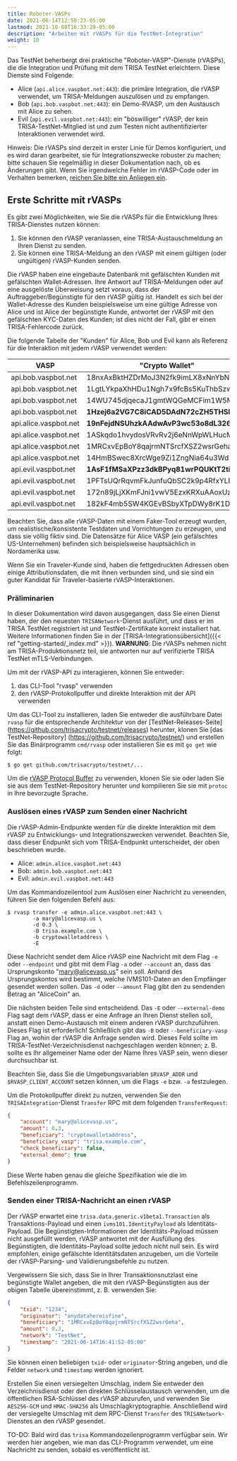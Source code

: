 ```yaml
---
title: Roboter-VASPs
date: 2021-06-14T12:50:23-05:00
lastmod: 2021-10-08T16:33:29-05:00
description: "Arbeiten mit rVASPs für die TestNet-Integration"
weight: 10
---
```


Das TestNet beherbergt drei praktische "Roboter-VASP"-Dienste (rVASPs), die die Integration und Prüfung mit dem TRISA TestNet erleichtern. Diese Dienste sind Folgende:

- Alice (`api.alice.vaspbot.net:443`): die primäre Integration, die rVASP verwendet, um TRISA-Meldungen auszulösen und zu empfangen.
- Bob (`api.bob.vaspbot.net:443`): ein Demo-RVASP, um den Austausch mit Alice zu sehen.
- Evil (`api.evil.vaspbot.net:443`): ein "böswilliger" rVASP, der kein TRISA-TestNet-Mitglied ist und zum Testen nicht authentifizierter Interaktionen verwendet wird.

Hinweis: Die rVASPs sind derzeit in erster Linie für Demos konfiguriert, und es wird daran gearbeitet, sie für Integrationszwecke robuster zu machen; bitte schauen Sie regelmäßig in dieser Dokumentation nach, ob es Änderungen gibt. Wenn Sie irgendwelche Fehler im rVASP-Code oder im Verhalten bemerken, [reichen Sie bitte ein Anliegen ein](https://github.com/trisacrypto/testnet/issues).

## Erste Schritte mit rVASPs

Es gibt zwei Möglichkeiten, wie Sie die rVASPs für die Entwicklung Ihres TRISA-Dienstes nutzen können:

1. Sie können den rVASP veranlassen, eine TRISA-Austauschmeldung an Ihren Dienst zu senden.
2. Sie können eine TRISA-Meldung an den rVASP mit einem gültigen (oder ungültigen) rVASP-Kunden senden.

Die rVASP haben eine eingebaute Datenbank mit gefälschten Kunden mit gefälschten Wallet-Adressen. Ihre Antwort auf TRISA-Meldungen oder auf eine ausgelöste Überweisung setzt voraus, dass der Auftraggeber/Begünstigte für den rVASP gültig ist. Handelt es sich bei der Wallet-Adresse des Kunden beispielsweise um eine gültige Adresse von Alice und ist Alice der begünstigte Kunde, antwortet der rVASP mit den gefälschten KYC-Daten des Kunden; ist dies nicht der Fall, gibt er einen TRISA-Fehlercode zurück.

Die folgende Tabelle der "Kunden" für Alice, Bob und Evil kann als Referenz für die Interaktion mit jedem rVASP verwendet werden:

| VASP                  | "Crypto Wallet"                    | Email                 |
|-----------------------|------------------------------------|-----------------------|
| api.bob.vaspbot.net   | 18nxAxBktHZDrMoJ3N2fk9imLX8xNnYbNh | robert@bobvasp.co.uk  |
| api.bob.vaspbot.net   | 1LgtLYkpaXhHDu1Ngh7x9fcBs5KuThbSzw | george@bobvasp.co.uk  |
| api.bob.vaspbot.net   | 14WU745djqecaJ1gmtWQGeMCFim1W5MNp3 | larry@bobvasp.co.uk   |
| api.bob.vaspbot.net   | **1Hzej6a2VG7C8iCAD5DAdN72cZH5THSMt9** | fred@bobvasp.co.uk    |
| api.alice.vaspbot.net | **19nFejdNSUhzkAAdwAvP3wc53o8dL326QQ** | sarah@alicevasp.us    |
| api.alice.vaspbot.net | 1ASkqdo1hvydosVRvRv2j6eNnWpWLHucMX | mary@alicevasp.us     |
| api.alice.vaspbot.net | 1MRCxvEpBoY8qajrmNTSrcfXSZ2wsrGeha | alice@alicevasp.us    |
| api.alice.vaspbot.net | 14HmBSwec8XrcWge9Zi1ZngNia64u3Wd2v | jane@alicevasp.us     |
| api.evil.vaspbot.net  | **1AsF1fMSaXPzz3dkBPyq81wrPQUKtT2tiz** | gambler@evilvasp.gg   |
| api.evil.vaspbot.net  | 1PFTsUQrRqvmFkJunfuQbSC2k9p4RfxYLF | voldemort@evilvasp.gg |
| api.evil.vaspbot.net  | 172n89jLjXKmFJni1vwV5EzxKRXuAAoxUz | launderer@evilvasp.gg |
| api.evil.vaspbot.net  | 182kF4mb5SW4KGEvBSbyXTpDWy8rK1Dpu  | badnews@evilvasp.gg   |

Beachten Sie, dass alle rVASP-Daten mit einem Faker-Tool erzeugt wurden, um realistische/konsistente Testdaten und Vorrichtungen zu erzeugen, und dass sie völlig fiktiv sind. Die Datensätze für Alice VASP (ein gefälschtes US-Unternehmen) befinden sich beispielsweise hauptsächlich in Nordamerika usw.

Wenn Sie ein Traveler-Kunde sind, haben die fettgedruckten Adressen oben einige Attributionsdaten, die mit ihnen verbunden sind, und sie sind ein guter Kandidat für Traveler-basierte rVASP-Interaktionen.

### Präliminarien

In dieser Dokumentation wird davon ausgegangen, dass Sie einen Dienst haben, der den neuesten `TRISANetwork`-Dienst ausführt, und dass er im TRISA TestNet registriert ist und TestNet-Zertifikate korrekt installiert hat. Weitere Informationen finden Sie in der [TRISA-Integrationsübersicht]({{< ref "getting-started/_index.md" >}}). **WARNUNG**: Die rVASPs nehmen nicht am TRISA-Produktionsnetz teil, sie antworten nur auf verifizierte TRISA TestNet mTLS-Verbindungen.

Um mit der rVASP-API zu interagieren, können Sie entweder:

1. das CLI-Tool "rvasp" verwenden
2. den rVASP-Protokollpuffer und direkte Interaktion mit der API verwenden

Um das CLI-Tool zu installieren, laden Sie entweder die ausführbare Datei `rvasp` für die entsprechende Architektur von der [TestNet-Releases-Seite] (https://github.com/trisacrypto/testnet/releases) herunter, klonen Sie [das TestNet-Repository] (https://github.com/trisacrypto/testnet/) und erstellen Sie das Binärprogramm `cmd/rvasp` oder installieren Sie es mit `go get` wie folgt:

```
$ go get github.com/trisacrypto/testnet/...
```

Um die [rVASP Protocol Buffer](https://github.com/trisacrypto/testnet/tree/main/proto/rvasp/v1) zu verwenden, klonen Sie sie oder laden Sie sie aus dem TestNet-Repository herunter und kompilieren Sie sie mit `protoc` in Ihre bevorzugte Sprache.

### Auslösen eines rVASP zum Senden einer Nachricht

Die rVASP-Admin-Endpunkte werden für die direkte Interaktion mit dem rVASP zu Entwicklungs- und Integrationszwecken verwendet. Beachten Sie, dass dieser Endpunkt sich vom TRISA-Endpunkt unterscheidet, der oben beschrieben wurde.

- Alice: `admin.alice.vaspbot.net:443`
- Bob: `admin.bob.vaspbot.net:443`
- Evil: `admin.evil.vaspbot.net:443`

Um das Kommandozeilentool zum Auslösen einer Nachricht zu verwenden, führen Sie den folgenden Befehl aus:

```
$ rvasp transfer -e admin.alice.vaspbot.net:443 \
        -a mary@alicevasp.us \
        -d 0.3 \
        -B trisa.example.com \
        -b cryptowalletaddress \
        -E
```

Diese Nachricht sendet dem Alice rVASP eine Nachricht mit dem Flag `-e` oder `--endpoint` und gibt mit dem Flag `-a` oder `--account` an, dass das Ursprungskonto "mary@alicevasp.us" sein soll. Anhand des Ursprungskontos wird bestimmt, welche IVMS101-Daten an den Empfänger gesendet werden sollen. Das `-d` oder `--amount` Flag gibt den zu sendenden Betrag an "AliceCoin" an.

Die nächsten beiden Teile sind entscheidend. Das `-E` oder `--external-demo` Flag sagt dem rVASP, dass er eine Anfrage an Ihren Dienst stellen soll, anstatt einen Demo-Austausch mit einem anderen rVASP durchzuführen. Dieses Flag ist erforderlich! Schließlich gibt das `-B` oder `--beneficiary-vasp` Flag an, wohin der rVASP die Anfrage senden wird. Dieses Feld sollte im TRISA-TestNet-Verzeichnisdienst nachgeschlagen werden können; z. B. sollte es Ihr allgemeiner Name oder der Name Ihres VASP sein, wenn dieser durchsuchbar ist.

Beachten Sie, dass Sie die Umgebungsvariablen `$RVASP_ADDR` und `$RVASP_CLIENT_ACCOUNT` setzen können, um die Flags `-e` bzw. `-a` festzulegen.

Um die Protokollpuffer direkt zu nutzen, verwenden Sie den `TRISAIntegration`-Dienst `Transfer` RPC mit dem folgenden `TransferRequest`:

```json
{
    "account": "mary@alicevasp.us",
    "amount": 0.3,
    "beneficiary": "cryptowalletaddress",
    "beneficiary_vasp": "trisa.example.com",
    "check_beneficiary": false,
    "external_demo": true
}
```

Diese Werte haben genau die gleiche Spezifikation wie die im Befehlszeilenprogramm.

### Senden einer TRISA-Nachricht an einen rVASP

Der rVASP erwartet eine `trisa.data.generic.v1beta1.Transaction` als Transaktions-Payload und einen `ivms101.IdentityPayload` als Identitäts-Payload. Die Begünstigten-Informationen der Identitäts-Payload müssen nicht ausgefüllt werden, rVASP antwortet mit der Ausfüllung des Begünstigten, die Identitäts-Payload sollte jedoch nicht null sein. Es wird empfohlen, einige gefälschte Identitätsdaten anzugeben, um die Vorteile der rVASP-Parsing- und Validierungsbefehle zu nutzen.

Vergewissern Sie sich, dass Sie in Ihrer Transaktionsnutzlast eine begünstigte Wallet angeben, die mit den rVASP-Begünstigten aus der obigen Tabelle übereinstimmt, z. B. verwenden Sie:

```json
{
    "txid": "1234",
    "originator": "anydatahereisfine",
    "beneficiary": "1MRCxvEpBoY8qajrmNTSrcfXSZ2wsrGeha",
    "amount": 0.3,
    "network": "TestNet",
    "timestamp": "2021-06-14T16:41:52-05:00"
}
```

Sie können einen beliebigen `txid`- oder `originator`-String angeben, und die Felder `network` und `timestamp` werden ignoriert.

Erstellen Sie einen versiegelten Umschlag, indem Sie entweder den Verzeichnisdienst oder den direkten Schlüsselaustausch verwenden, um die öffentlichen RSA-Schlüssel des rVASP abzurufen, und verwenden Sie `AES256-GCM` und `HMAC-SHA256` als Umschlagkryptographie. Anschließend wird der versiegelte Umschlag mit dem RPC-Dienst `Transfer` des `TRISANetwork`-Dienstes an den rVASP gesendet.

TO-DO: Bald wird das `trisa` Kommandozeilenprogramm verfügbar sein. Wir werden hier angeben, wie man das CLI-Programm verwendet, um eine Nachricht zu senden, sobald es veröffentlicht ist.

